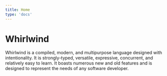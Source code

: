 ```yaml
---
title: Home
type: 'docs'
---
```


# Whirlwind

Whirlwind is a compiled, modern, and multipurpose language designed with
intentionality. It is strongly-typed, versatile, expressive, concurrent, and
relatively easy to learn. It boasts numerous new and old features and is
designed to represent the needs of any software developer.